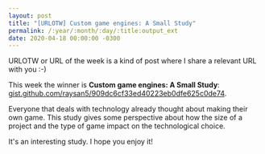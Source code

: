 ```yaml
---
layout: post
title: "[URLOTW] Custom game engines: A Small Study"
permalink: /:year/:month/:day/:title:output_ext
date: 2020-04-18 00:00:00 -0300
---
```


<span class="bg-highlight">URLOTW</span> or URL of the week is a kind of post where I share a relevant URL with you :-)

This week the winner is **Custom game engines: A Small Study**:
[gist.github.com/raysan5/909dc6cf33ed40223eb0dfe625c0de74](https://gist.github.com/raysan5/909dc6cf33ed40223eb0dfe625c0de74).

Everyone that deals with technology already thought about making their own game. This study gives some perspective about how the size of a project and the type of game impact on the technological choice.

It's an interesting study. I hope you enjoy it!
